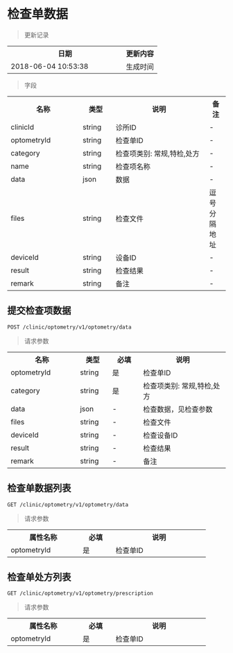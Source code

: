 # 检查单数据

> 更新记录

<table>
    <tr>
        <th style="width:250px;">日期</th>
        <th>更新内容</th>
    </tr>
    <tr>
        <td>2018-06-04 10:53:38</td>
        <td>生成时间</td>
    </tr>
</table>

> 字段

<table>
    <tr>
        <th style="width:150px;">名称</th>
        <th style="width:60px;">类型</th>
        <th style="width:200px;">说明</th>
        <th>备注</th>
    </tr>
    <tr>
        <td>clinicId</td>
        <td>string</td>
        <td>诊所ID</td>
        <td>-</td>
    </tr>
    <tr>
        <td>optometryId</td>
        <td>string</td>
        <td>检查单ID</td>
        <td>-</td>
    </tr>
    <tr>
        <td>category</td>
        <td>string</td>
        <td>检查项类别: 常规,特检,处方</td>
        <td>-</td>
    </tr>
    <tr>
        <td>name</td>
        <td>string</td>
        <td>检查项名称</td>
        <td>-</td>
    </tr>
    <tr>
        <td>data</td>
        <td>json</td>
        <td>数据</td>
        <td>-</td>
    </tr>
    <tr>
        <td>files</td>
        <td>string</td>
        <td>检查文件</td>
        <td>逗号分隔地址</td>
    </tr>
    <tr>
        <td>deviceId</td>
        <td>string</td>
        <td>设备ID</td>
        <td>-</td>
    </tr>
    <tr>
        <td>result</td>
        <td>string</td>
        <td>检查结果</td>
        <td>-</td>
    </tr>
    <tr>
        <td>remark</td>
        <td>string</td>
        <td>备注</td>
        <td>-</td>
    </tr>
</table>


## 提交检查项数据

```
POST /clinic/optometry/v1/optometry/data
```

>请求参数
<table>
    <tr>
        <th style="width:150px;">名称</th>
        <th style="width:60px;">类型</th>
        <th style="width:60px;">必填</th>
        <th style="width:200px;">说明</th>
    </tr>
    <tr>
        <td>optometryId</td>
        <td>string</td>
        <td>是</td>
        <td>检查单ID</td>
    </tr>
    <tr>
        <td>category</td>
        <td>string</td>
        <td>是</td>
        <td>检查项类别: 常规,特检,处方</td>
    </tr>
    <tr>
        <td>data</td>
        <td>json</td>
        <td>-</td>
        <td>检查数据，见检查参数</td>
    </tr>
    <tr>
        <td>files</td>
        <td>string</td>
        <td>-</td>
        <td>检查文件</td>
    </tr>
    <tr>
        <td>deviceId</td>
        <td>string</td>
        <td>-</td>
        <td>检查设备ID</td>
    </tr>
    <tr>
        <td>result</td>
        <td>string</td>
        <td>-</td>
        <td>检查结果</td>
    </tr>   
    <tr>
        <td>remark</td>
        <td>string</td>
        <td>-</td>
        <td>备注</td>
    </tr>
</table>

## 检查单数据列表

```
GET /clinic/optometry/v1/optometry/data
```
> 请求参数

<table>
    <tr>
        <th style="width:150px;">属性名称</th>
        <th style="width:60px;">必填</th>
        <th style="width:200px;">说明</th>
    </tr>
    <tr>
        <td>optometryId</td>
        <td>是</td>
        <td>检查单ID</td>
    </tr>
</table>

## 检查单处方列表

```
GET /clinic/optometry/v1/optometry/prescription
```
> 请求参数

<table>
    <tr>
        <th style="width:150px;">属性名称</th>
        <th style="width:60px;">必填</th>
        <th style="width:200px;">说明</th>
    </tr>
    <tr>
        <td>optometryId</td>
        <td>是</td>
        <td>检查单ID</td>
    </tr>
</table>
